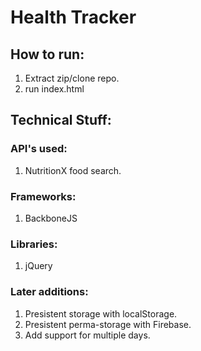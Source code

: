# Health Tracker

## How to run:
1. Extract zip/clone repo.
2. run index.html

## Technical Stuff:

### API's used:
1. NutritionX food search.

### Frameworks:
1. BackboneJS

### Libraries:
1. jQuery

### Later additions: 
1. Presistent storage with localStorage.
2. Presistent perma-storage with Firebase.
3. Add support for multiple days.